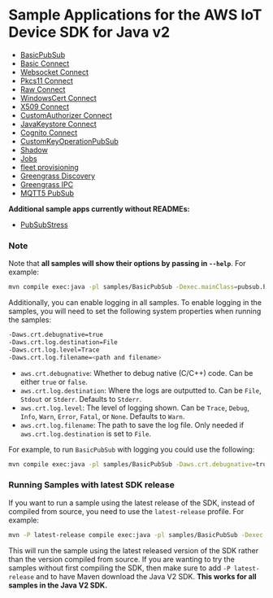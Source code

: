 # Sample Applications for the AWS IoT Device SDK for Java v2

* [BasicPubSub](./BasicPubSub/README.md)
* [Basic Connect](./BasicConnect/README.md)
* [Websocket Connect](./WebsocketConnect/README.md)
* [Pkcs11 Connect](./Pkcs11Connect/README.md)
* [Raw Connect](./RawConnect/README.md)
* [WindowsCert Connect](./WindowsCertConnect/README.md)
* [X509 Connect](./X509CredentialsProviderConnect/README.md)
* [CustomAuthorizer Connect](./CustomAuthorizerConnect/README.md)
* [JavaKeystore Connect](./JavaKeystoreConnect/README.md)
* [Cognito Connect](./CognitoConnect/README.md)
* [CustomKeyOperationPubSub](./CustomKeyOpsPubSub/README.md)
* [Shadow](./Shadow/README.md)
* [Jobs](./Jobs/README.md)
* [fleet provisioning](./Identity/README.md)
* [Greengrass Discovery](./Greengrass/README.md)
* [Greengrass IPC](./GreengrassIPC/README.md)
* [MQTT5 PubSub](./Mqtt5/PubSub/README.md)

**Additional sample apps currently without READMEs:**

* [PubSubStress](https://github.com/aws/aws-iot-device-sdk-java-v2/tree/main/samples/PubSubStress)

### Note

Note that **all samples will show their options by passing in `--help`**. For example:

```sh
mvn compile exec:java -pl samples/BasicPubSub -Dexec.mainClass=pubsub.PubSub -Dexec.args='--help'
```

Additionally, you can enable logging in all samples. To enable logging in the samples, you will need to set the following system properties when running the samples:

```sh
-Daws.crt.debugnative=true
-Daws.crt.log.destination=File
-Daws.crt.log.level=Trace
-Daws.crt.log.filename=<path and filename>
```

* `aws.crt.debugnative`: Whether to debug native (C/C++) code. Can be either `true` or `false`.
* `aws.crt.log.destination`: Where the logs are outputted to. Can be `File`, `Stdout` or `Stderr`. Defaults to `Stderr`.
* `aws.crt.log.level`: The level of logging shown. Can be `Trace`, `Debug`, `Info`, `Warn`, `Error`, `Fatal`, or `None`. Defaults to `Warn`.
* `aws.crt.log.filename`: The path to save the log file. Only needed if `aws.crt.log.destination` is set to `File`.

For example, to run `BasicPubSub` with logging you could use the following:

```sh
mvn compile exec:java -pl samples/BasicPubSub -Daws.crt.debugnative=true -Daws.crt.log.level=Debug -Daws.crt.log.destionation=Stdout -Dexec.mainClass=pubsub.PubSub -Dexec.args='--endpoint <endpoint> --cert <path to cert> --key <path to key> --ca_file <path to ca file>'
```

### Running Samples with latest SDK release

If you want to run a sample using the latest release of the SDK, instead of compiled from source, you need to use the `latest-release` profile. For example:

```sh
mvn -P latest-release compile exec:java -pl samples/BasicPubSub -Dexec.mainClass=pubsub.PubSub -Dexec.args='--endpoint <endpoint> --cert <path to certificate> --key <path to private key> --ca_file <path to root CA>'
```

This will run the sample using the latest released version of the SDK rather than the version compiled from source. If you are wanting to try the samples without first compiling the SDK, then make sure to add `-P latest-release` and to have Maven download the Java V2 SDK. **This works for all samples in the Java V2 SDK.**

